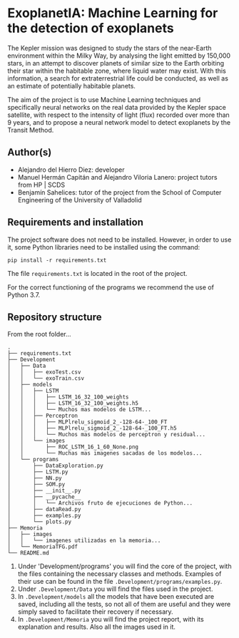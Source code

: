 # ExoplanetIA: Machine Learning for the detection of exoplanets

The Kepler mission was designed to study the stars of the near-Earth environment within the Milky Way, by analysing the light emitted by 150,000 stars, in an attempt to discover planets of similar size to the Earth orbiting their star within the habitable zone, where liquid water may exist. With this information, a search for extraterrestrial life could be conducted, as well as an estimate of potentially habitable planets. 

The aim of the project is to use Machine Learning techniques and specifically neural networks on the real data provided by the Kepler space satellite, with respect to the intensity of light (flux) recorded over more than 9 years, and to propose a neural network model to detect exoplanets by the Transit Method. 

## Author(s)

* Alejandro del Hierro Diez: developer
* Manuel Hermán Capitán and Alejandro Viloria Lanero: project tutors from HP | SCDS
* Benjamín Sahelices: tutor of the project from the School of Computer Engineering of the University of Valladolid

## Requirements and installation

The project software does not need to be installed. However, in order to use it, some Python libraries need to be installed using the command:

```
pip install -r requirements.txt
```
The file `requirements.txt` is located in the root of the project.

For the correct functioning of the programs we recommend the use of Python 3.7.

## Repository structure

From the root folder...
```
.
├── requirements.txt
├── Development
│   ├── Data
│   │   ├── exoTest.csv
│   │   └── exoTrain.csv
│   ├── models
│   │   ├── LSTM
│   │   │   ├── LSTM_16_32_100_weights
│   │   │   ├── LSTM_16_32_100_weights.h5
│   │   │   └── Muchos mas modelos de LSTM...
│   │   ├── Perceptron
│   │   │   ├── MLPlrelu_sigmoid_2_-128-64-_100_FT
│   │   │   ├── MLPlrelu_sigmoid_2_-128-64-_100_FT.h5
│   │   │   └── Muchos mas modelos de perceptron y residual...
│   │   └── images
│   │       ├── ROC_LSTM_16_1_60_None.png
│   │       └── Muchas mas imagenes sacadas de los modelos...
│   └── programs
│       ├── DataExploration.py
│       ├── LSTM.py
│       ├── NN.py
│       ├── SOM.py
│       ├── __init__.py
│       ├── __pycache__
│       │   └── Archivos fruto de ejecuciones de Python...
│       ├── dataRead.py
│       ├── examples.py
│       └── plots.py
├── Memoria
│   ├── images
│   │   └── imagenes utilizadas en la memoria...
│   └── MemoriaTFG.pdf
└── README.md
```
1. Under 'Development/programs' you will find the core of the project, with the files containing the necessary classes and methods. Examples of their use can be found in the file `.Development/programs/examples.py`.
2. Under `.Development/Data` you will find the files used in the project.
3. In `.Development/models` all the models that have been executed are saved, including all the tests, so not all of them are useful and they were simply saved to facilitate their recovery if necessary.
4. In `.Development/Memoria` you will find the project report, with its explanation and results. Also all the images used in it.
